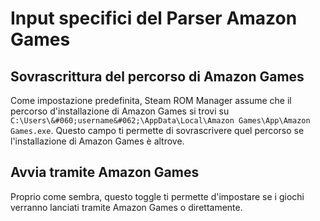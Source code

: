 # Input specifici del Parser Amazon Games

## Sovrascrittura del percorso di Amazon Games
Come impostazione predefinita, Steam ROM Manager assume che il percorso d'installazione di Amazon Games si trovi su `C:\Users\&#060;username&#062;\AppData\Local\Amazon Games\App\Amazon Games.exe`. Questo campo ti permette di sovrascrivere quel percorso se l'installazione di Amazon Games è altrove.

## Avvia tramite Amazon Games

Proprio come sembra, questo toggle ti permette d'impostare se i giochi verranno lanciati tramite Amazon Games o direttamente.
